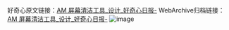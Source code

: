 好奇心原文链接：[AM 屏幕清洁工具_设计_好奇心日报-](https://www.qdaily.com/articles/2553.html)
WebArchive归档链接：[AM 屏幕清洁工具_设计_好奇心日报-](http://web.archive.org/web/20190623151226/https://www.qdaily.com/articles/2553.html)
![image](http://ww3.sinaimg.cn/large/007d5XDply1g3v6d6miu3j30u03dfwr8)
